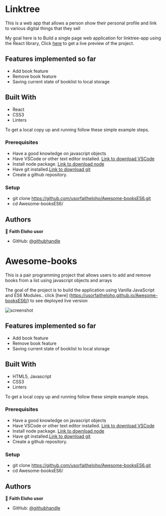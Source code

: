 # Linktree

This is a web app that allows a person show their personal profile and link to various digital things that they sell


My goal here is to Build a single page web application for linktree-app using the React library, Click [here](https://mylinktrees.netlify.app/) to get a live preview of the project.


## Features implemented so far
- Add book feature
- Remove book feature
- Saving current state of booklist to local storage 

## Built With

- React
- CSS3
- Linters

To get a local copy up and running follow these simple example steps.

### Prerequisites
- Have a good knowledge on javascript objects
- Have VSCode or other text editor installed. [Link to download VSCode](https://code.visualstudio.com/download)
- Install node package. [Link to download node](https://nodejs.org/en/download/)
- Have git installed.[Link to download git](https://git-scm.com/downloads)
- Create a github repository.

### Setup
- git clone https://github.com/usorfaitheloho/Awesome-booksES6.git
- cd Awesome-booksES6/


## Authors

👤 **Faith Eloho usor**

- GitHub: [@githubhandle](https://github.com/usorfaitheloho)


# Awesome-books


This is a pair programming project that allows users to add and remove books from a list using javascript objects and arrays

The goal of the project is to build the application using Vanilla JavaScript and ES6 Modules.. click [here] (https://usorfaitheloho.github.io/Awesome-booksES6/) to see deployed live version

![screenshot](images/Screenshoot-3.PNG)

## Features implemented so far
- Add book feature
- Remove book feature
- Saving current state of booklist to local storage 

## Built With

- HTML5, Javascript
- CSS3
- Linters

To get a local copy up and running follow these simple example steps.

### Prerequisites
- Have a good knowledge on javascript objects
- Have VSCode or other text editor installed. [Link to download VSCode](https://code.visualstudio.com/download)
- Install node package. [Link to download node](https://nodejs.org/en/download/)
- Have git installed.[Link to download git](https://git-scm.com/downloads)
- Create a github repository.

### Setup
- git clone https://github.com/usorfaitheloho/Awesome-booksES6.git
- cd Awesome-booksES6/


## Authors

👤 **Faith Eloho usor**

- GitHub: [@githubhandle](https://github.com/usorfaitheloho)


